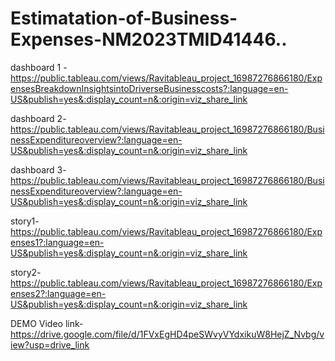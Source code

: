 # Estimatation-of-Business-Expenses-NM2023TMID41446..

dashboard 1 -https://public.tableau.com/views/Ravitableau_project_16987276866180/ExpensesBreakdownInsightsintoDriverseBusinesscosts?:language=en-US&publish=yes&:display_count=n&:origin=viz_share_link

dashboard 2-https://public.tableau.com/views/Ravitableau_project_16987276866180/BusinessExpenditureoverview?:language=en-US&publish=yes&:display_count=n&:origin=viz_share_link

dashboard 3-https://public.tableau.com/views/Ravitableau_project_16987276866180/BusinessExpenditureoverview?:language=en-US&publish=yes&:display_count=n&:origin=viz_share_link

story1-https://public.tableau.com/views/Ravitableau_project_16987276866180/Expenses1?:language=en-US&publish=yes&:display_count=n&:origin=viz_share_link

story2-https://public.tableau.com/views/Ravitableau_project_16987276866180/Expenses2?:language=en-US&publish=yes&:display_count=n&:origin=viz_share_link

DEMO Video link-https://drive.google.com/file/d/1FVxEgHD4peSWvyVYdxikuW8HejZ_Nvbg/view?usp=drive_link

